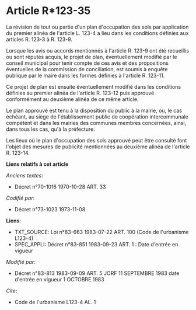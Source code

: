 # Article R*123-35

La révision de tout ou partie d'un plan d'occupation des sols par application du premier alinéa de l'article L. 123-4 a lieu
dans les conditions définies aux articles R. 123-3 à R. 123-9.

Lorsque les avis ou accords mentionnés à l'article R. 123-9 ont été recueillis ou sont réputés acquis, le projet de plan,
éventuellement modifié par le conseil municipal pour tenir compte de ces avis et des propositions éventuelles de la
commission de conciliation, est soumis à enquête publique par le maire dans les formes définies à l'article R. 123-11.

Ce projet de plan est ensuite éventuellement modifié dans les conditions définies au premier alinéa de l'article R. 123-12
puis approuvé conformément au deuxième alinéa de ce même article.

Le plan approuvé est tenu à la disposition du public à la mairie, ou, le cas échéant, au siège de l'établissement public de
coopération intercommunale compétent et dans les mairies des communes membres concernées, ainsi, dans tous les cas, qu'à la
préfecture.

Les lieux où le plan d'occupation des sols approuvé peut être consulté font l'objet des mesures de publicité mentionnées au
deuxième alinéa de l'article R. 123-14.

**Liens relatifs à cet article**

_Anciens textes_:

  - Décret n°70-1016 1970-10-28 ART. 33

_Codifié par_:

  - Décret n°73-1023 1973-11-08

**Liens**:

  - TXT_SOURCE: Loi n°83-663 1983-07-22 ART. 100 (Code de l'urbanisme L123-4)
  - SPEC_APPLI: Décret n°83-851 1983-09-23 ART. 1 : Date d'entrée en vigueur

_Modifié par_:

  - Décret n°83-813 1983-09-09 ART. 5 JORF 11 SEPTEMBRE 1983 date d'entrée en vigueur  1 OCTOBRE 1983

_Cite_:

  - Code de l'urbanisme L123-4 AL. 1
